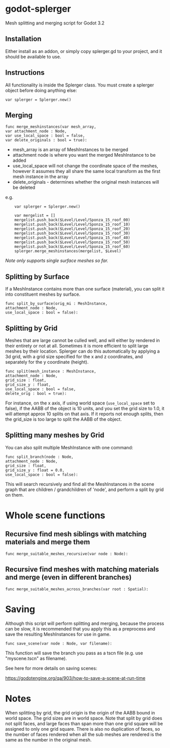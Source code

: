 # godot-splerger
Mesh splitting and merging script for Godot 3.2

## Installation
Either install as an addon, or simply copy splerger.gd to your project, and it should be available to use.

## Instructions
All functionality is inside the Splerger class. You must create a splerger object before doing anything else:
```
var splerger = Splerger.new()
```
## Merging
```
func merge_meshinstances(var mesh_array,
var attachment_node : Node,
var use_local_space : bool = false,
var delete_originals : bool = true):
```
* mesh_array is an array of MeshInstances to be merged
* attachment node is where you want the merged MeshInstance to be added
* use_local_space will not change the coordinate space of the meshes, however it assumes they all share the same local transform as the first mesh instance in the array
* delete_originals - determines whether the original mesh instances will be deleted

e.g.
```
	var splerger = Splerger.new()
	
	var mergelist = []
	mergelist.push_back($Level/Level/Sponza_15_roof_00)
	mergelist.push_back($Level/Level/Sponza_15_roof_10)
	mergelist.push_back($Level/Level/Sponza_15_roof_20)
	mergelist.push_back($Level/Level/Sponza_15_roof_30)
	mergelist.push_back($Level/Level/Sponza_15_roof_40)
	mergelist.push_back($Level/Level/Sponza_15_roof_50)
	mergelist.push_back($Level/Level/Sponza_15_roof_60)
	splerger.merge_meshinstances(mergelist, $Level)
```
_Note only supports single surface meshes so far._
## Splitting by Surface
If a MeshInstance contains more than one surface (material), you can split it into constituent meshes by surface.
```
func split_by_surface(orig_mi : MeshInstance,
attachment_node : Node,
use_local_space : bool = false):
```
## Splitting by Grid
Meshes that are large cannot be culled well, and will either by rendered in their entirety or not at all. Sometimes it is more efficient to split large meshes by their location. Splerger can do this automatically by applying a 3d grid, with a grid size specified for the x and z coordinates, and separately for the y coordinate (height).
```
func split(mesh_instance : MeshInstance,
attachment_node : Node,
grid_size : float,
grid_size_y : float,
use_local_space : bool = false,
delete_orig : bool = true):
```
For instance, on the x axis, if using world space (`use_local_space` set to false), if the AABB of the object is 10 units, and you set the grid size to 1.0, it will attempt approx 10 splits on that axis. If it reports not enough splits, then the grid_size is too large to split the AABB of the object.

## Splitting many meshes by Grid
You can also split multiple MeshInstance with one command:
```
func split_branch(node : Node,
attachment_node : Node,
grid_size : float,
grid_size_y : float = 0.0,
use_local_space : bool = false):
```
This will search recursively and find all the MeshInstances in the scene graph that are children / grandchildren of 'node', and perform a split by grid on them.

# Whole scene functions

## Recursive find mesh siblings with matching materials and merge them
```
func merge_suitable_meshes_recursive(var node : Node):
```

## Recursive find meshes with matching materials and merge (even in different branches)
```
func merge_suitable_meshes_across_branches(var root : Spatial):
```

# Saving
Although this script will perform splitting and merging, because the process can be slow, it is recommended that you apply this as a preprocess and save the resulting MeshInstances for use in game.
```
func save_scene(var node : Node, var filename):
```
This function will save the branch you pass as a tscn file (e.g. use "myscene.tscn" as filename).

See here for more details on saving scenes:

https://godotengine.org/qa/903/how-to-save-a-scene-at-run-time

# Notes

When splitting by grid, the grid origin is the origin of the AABB bound in world space. The grid sizes are in world space. Note that split by grid does not split faces, and large faces than span more than one grid square will be assigned to only one grid square. There is also no duplication of faces, so the number of faces rendered when all the sub meshes are rendered is the same as the number in the original mesh.
